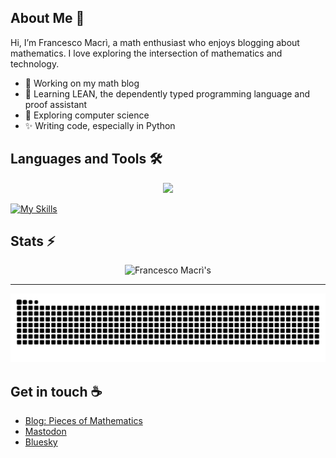 ## About Me :bust_in_silhouette:

Hi, I’m Francesco Macrì, a math enthusiast who enjoys blogging about mathematics. I love exploring the intersection of mathematics and technology.

- :telescope: Working on my math blog
- :seedling: Learning LEAN, the dependently typed programming language and proof assistant
- :nut_and_bolt: Exploring computer science
- :sparkles: Writing code, especially in Python
    
## Languages and Tools :hammer_and_wrench:

<p align="center">
  <img src="https://skillicons.dev/icons?i=python,octave,matlab,anaconda,latex,vscode" />
</p>

[![My Skills](https://skillicons.dev/icons?i=aws,gcp,azure,react,vue,flutter&perline=3)](https://skillicons.dev)

## Stats :zap:

<div align=center>

  <img width=390 src="https://github-readme-streak-stats.herokuapp.com/?user=francescomacri&theme=transparent&count_private=true&border_radius=10&locale=en" alt="Francesco Macrì's" />
  
</div>

<hr>

![Snake Animation](https://github.com/francescomacri/francescomacri/blob/manual-run-output/docker/github-contribution-grid-snake-dark.svg)

## Get in touch :coffee:

- [Blog: Pieces of Mathematics](https://www.piecesofmathematics.com)
- [Mastodon](https://mathstodon.xyz/@pieces_of_mathematics)
- [Bluesky](https://bsky.app/profile/pcsofmath.bsky.social)


<!--

  <img width=390 src="https://github-readme-stats.vercel.app/api?username=francescomacri&theme=transparent&count_private=true&show_icons=true&rank_icon=github&locale=en" alt="Francesco Macrì's GitHub Stats" />
  
<img width=325 src="https://github-readme-stats.vercel.app/api/top-langs?username=francescomacri&theme=transparent&layout=donut&hide=css&langs_count=8&border_radius=10&show_icons=true&locale=en" alt="Francesco Macrì's Most Used Languages" />

-->
